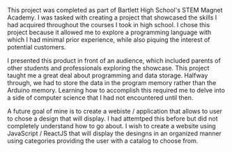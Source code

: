 This project was completed as part of Bartlett High School's STEM Magnet Academy. I was tasked with creating a project that showcased the skills I had acquired throughout the courses I took in high school. I chose this project because it allowed me to explore a programming language with which I had minimal prior experience, while also piquing the interest of potential customers.

I presented this product in front of an audience, which included parents of other students and professionals exploring the showcase. This project taught me a great deal about programming and data storage. Halfway through, we had to store the data in the program memory rather than the Arduino memory. Learning how to accomplish this required me to delve into a side of computer science that I had not encountered until then.

A future goal of mine is to create a webiste / application that allows to user to chose a design that will display. I had attemtped this before but did not completely understand how to go about. I wish to create a website using JavaScript / ReactJS that will display the desingns in an organized manner using categories providing the user with a catalog to choose from.
